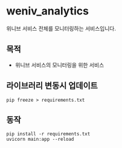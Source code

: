 # weniv_analytics
위니브 서비스 전체를 모니터링하는 서비스입니다.

## 목적

- 위니브 서비스의 모니터링을 위한 서비스

## 라이브러리 변동시 업데이트

```
pip freeze > requirements.txt
```

## 동작

```
pip install -r requirements.txt
uvicorn main:app --reload
```